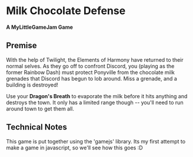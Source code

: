 Milk Chocolate Defense
===========================

**A MyLittleGameJam Game**

## Premise
With the help of Twilight, the Elements of Harmony have returned to 
their normal selves. As they go off to confront Discord, you (playing as 
the former Rainbow Dash) must protect Ponyville from the chocolate milk 
grenades that Discord has begun to lob around. Miss a grenade, and a
building is destroyed!

Use your **Dragon's Breath** to evaporate the milk before it hits 
anything and destroys the town. It only has a limited range though -- 
you'll need to run around town to get them all.

## Technical Notes
This game is put together using the 'gamejs' library. Its my first 
attempt to make a game in javascript, so we'll see how this goes :D
